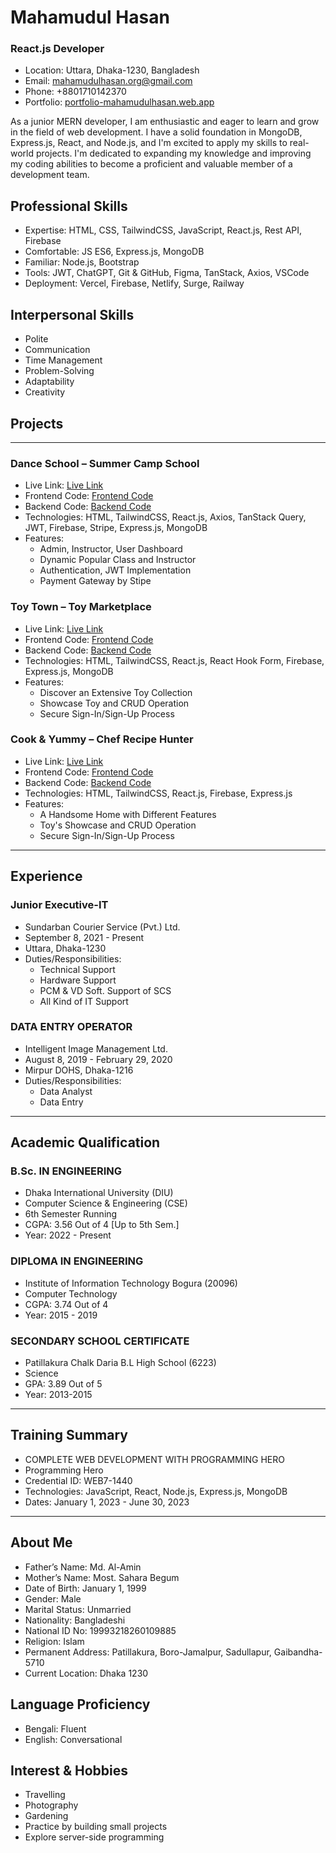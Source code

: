 # Mahamudul Hasan

### React.js Developer

- Location: Uttara, Dhaka-1230, Bangladesh
- Email: mahamudulhasan.org@gmail.com
- Phone: +8801710142370
- Portfolio: [portfolio-mahamudulhasan.web.app](https://portfolio-mahamudulhasan.web.app/)

As a junior MERN developer, I am enthusiastic and eager to learn and grow in the field of web development. I have a solid foundation in MongoDB, Express.js, React, and Node.js, and I'm excited to apply my skills to real-world projects. I'm dedicated to expanding my knowledge and improving my coding abilities to become a proficient and valuable member of a development team.

## Professional Skills

- Expertise: HTML, CSS, TailwindCSS, JavaScript, React.js, Rest API, Firebase
- Comfortable: JS ES6, Express.js, MongoDB
- Familiar: Node.js, Bootstrap
- Tools: JWT, ChatGPT, Git & GitHub, Figma, TanStack, Axios, VSCode
- Deployment: Vercel, Firebase, Netlify, Surge, Railway

## Interpersonal Skills

- Polite
- Communication
- Time Management
- Problem-Solving
- Adaptability
- Creativity

## Projects

<hr>

### Dance School – Summer Camp School

- Live Link: [Live Link](https://dance-school-6fa61.web.app/)
- Frontend Code: [Frontend Code](https://github.com/mahamudulhasan-me/dance-school.git)
- Backend Code: [Backend Code](https://github.com/mahamudulhasan-me/dance-school-server.git)
- Technologies: HTML, TailwindCSS, React.js, Axios, TanStack Query, JWT, Firebase, Stripe, Express.js, MongoDB
- Features:
  - Admin, Instructor, User Dashboard
  - Dynamic Popular Class and Instructor
  - Authentication, JWT Implementation
  - Payment Gateway by Stipe

### Toy Town – Toy Marketplace

- Live Link: [Live Link](https://toy-town-82e43.web.app/)
- Frontend Code: [Frontend Code](https://github.com/mahamudulhasan-me/toy-town.git)
- Backend Code: [Backend Code](https://github.com/mahamudulhasan-me/toy-town-server.git)
- Technologies: HTML, TailwindCSS, React.js, React Hook Form, Firebase, Express.js, MongoDB
- Features:
  - Discover an Extensive Toy Collection
  - Showcase Toy and CRUD Operation
  - Secure Sign-In/Sign-Up Process

### Cook & Yummy – Chef Recipe Hunter

- Live Link: [Live Link](https://cook-and-yummy.web.app/)
- Frontend Code: [Frontend Code](https://github.com/mahamudulhasan-me/cook-and-yammy)
- Backend Code: [Backend Code](https://github.com/mahamudulhasan-me/CookAndYammy-server.git)
- Technologies: HTML, TailwindCSS, React.js, Firebase, Express.js
- Features:
  - A Handsome Home with Different Features
  - Toy's Showcase and CRUD Operation
  - Secure Sign-In/Sign-Up Process

<hr>

## Experience

### Junior Executive-IT

- Sundarban Courier Service (Pvt.) Ltd.
- September 8, 2021 - Present
- Uttara, Dhaka-1230
- Duties/Responsibilities:
  - Technical Support
  - Hardware Support
  - PCM & VD Soft. Support of SCS
  - All Kind of IT Support

### DATA ENTRY OPERATOR

- Intelligent Image Management Ltd.
- August 8, 2019 - February 29, 2020
- Mirpur DOHS, Dhaka-1216
- Duties/Responsibilities:
  - Data Analyst
  - Data Entry

<hr>

## Academic Qualification

### B.Sc. IN ENGINEERING

- Dhaka International University (DIU)
- Computer Science & Engineering (CSE)
- 6th Semester Running
- CGPA: 3.56 Out of 4 [Up to 5th Sem.]
- Year: 2022 - Present

### DIPLOMA IN ENGINEERING

- Institute of Information Technology Bogura (20096)
- Computer Technology
- CGPA: 3.74 Out of 4
- Year: 2015 - 2019

### SECONDARY SCHOOL CERTIFICATE

- Patillakura Chalk Daria B.L High School (6223)
- Science
- GPA: 3.89 Out of 5
- Year: 2013-2015

<hr>

## Training Summary

- COMPLETE WEB DEVELOPMENT WITH PROGRAMMING HERO
- Programming Hero
- Credential ID: WEB7-1440
- Technologies: JavaScript, React, Node.js, Express.js, MongoDB
- Dates: January 1, 2023 - June 30, 2023

<hr>

## About Me

- Father’s Name: Md. Al-Amin
- Mother’s Name: Most. Sahara Begum
- Date of Birth: January 1, 1999
- Gender: Male
- Marital Status: Unmarried
- Nationality: Bangladeshi
- National ID No: 19993218260109885
- Religion: Islam
- Permanent Address: Patillakura, Boro-Jamalpur, Sadullapur, Gaibandha-5710
- Current Location: Dhaka 1230

## Language Proficiency

- Bengali: Fluent
- English: Conversational

## Interest & Hobbies

- Travelling
- Photography
- Gardening
- Practice by building small projects
- Explore server-side programming
